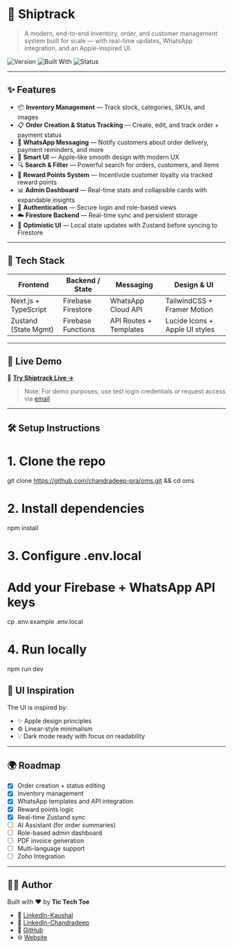 # 🚢 Shiptrack

> A modern, end-to-end inventory, order, and customer management system built for scale — with real-time updates, WhatsApp integration, and an Apple-inspired UI.

![Version](https://img.shields.io/badge/version-1.0.0-blue)
![Built With](https://img.shields.io/badge/built%20with-Next.js%20%7C%20TypeScript%20%7C%20Zustand%20%7C%20Firebase-9cf)
![Status](https://img.shields.io/badge/status-in%20progress-orange)

---

## ✨ Features

- 📦 **Inventory Management** — Track stock, categories, SKUs, and images
- 📋 **Order Creation & Status Tracking** — Create, edit, and track order + payment status
- 💬 **WhatsApp Messaging** — Notify customers about order delivery, payment reminders, and more
- 🧠 **Smart UI** — Apple-like smooth design with modern UX
- 🔍 **Search & Filter** — Powerful search for orders, customers, and items
- 🎁 **Reward Points System** — Incentivize customer loyalty via tracked reward points
- 📊 **Admin Dashboard** — Real-time stats and collapsible cards with expandable insights
- 🔐 **Authentication** — Secure login and role-based views
- ☁️ **Firestore Backend** — Real-time sync and persistent storage
- 🧰 **Optimistic UI** — Local state updates with Zustand before syncing to Firestore

---

## 🔧 Tech Stack

| Frontend          | Backend / State         | Messaging           | Design & UI            |
|-------------------|-------------------------|----------------------|-------------------------|
| Next.js + TypeScript | Firebase Firestore     | WhatsApp Cloud API   | TailwindCSS + Framer Motion |
| Zustand (State Mgmt) | Firebase Functions     | API Routes + Templates | Lucide Icons + Apple UI styles |

---

## 🚀 Live Demo

🔗 [**Try Shiptrack Live →**](https://oms-delta.vercel.app)

> Note: For demo purposes, use test login credentials or request access via [email](mailto:chandradeepp611@gmail.com)

---



## 🛠 Setup Instructions

# 1. Clone the repo
git clone https://github.com/chandradeep-pra/oms.git && cd oms

# 2. Install dependencies
npm install

# 3. Configure .env.local
# Add your Firebase + WhatsApp API keys
cp .env.example .env.local

# 4. Run locally
npm run dev


## 🧱 UI Inspiration

The UI is inspired by:

- ✨ Apple design principles  
- ⚙️ Linear-style minimalism  
- 💡 Dark mode ready with focus on readability  

---

## 🌍 Roadmap

- [x] Order creation + status editing  
- [x] Inventory management  
- [x] WhatsApp templates and API integration  
- [x] Reward points logic  
- [x] Real-time Zustand sync  
- [ ] AI Assistant (for order summaries)  
- [ ] Role-based admin dashboard  
- [ ] PDF invoice generation  
- [ ] Multi-language support  
- [ ] Zoho Integration  

---

## 👨‍💻 Author

Built with ❤️ by **Tic Tech Toe**

- 💼 [LinkedIn-Kaushal](https://linkedin.com/in/knowkaushalagarwal)  
- 💼 [LinkedIn-Chandradeep](https://linkedin.com/in/chandradeepprasad)  
- 🐙 [GitHub](https://github.com/Chandradeep-Pra)  
- 🌐 [Website](https://Tic-Tech-Toe.com)  


